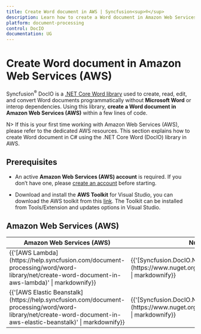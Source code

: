 ```yaml
---
title: Create Word document in AWS | Syncfusion<sup>®</sup>
description: Learn how to create a Word document in Amazon Web Services (AWS) using Syncfusion<sup>®</sup> .NET Core Word (DocIO) library in C#.
platform: document-processing
control: DocIO
documentation: UG
---
```


# Create Word document in Amazon Web Services (AWS)

Syncfusion<sup>®</sup> DocIO is a [.NET Core Word library](https://www.syncfusion.com/document-processing/word-framework/net/word-library) used to create, read, edit, and convert Word documents programmatically without **Microsoft Word** or interop dependencies. Using this library, **create a Word document in Amazon Web Services (AWS)** within a few lines of code. 

N> If this is your first time working with Amazon Web Services (AWS), please refer to the dedicated AWS resources. This section explains how to create Word document in C# using the .NET Core Word (DocIO) library in AWS. 

## Prerequisites 

* An active **Amazon Web Services (AWS) account** is required. If you don’t have one, please [create an account](https://aws.amazon.com/) before starting.

* Download and install the **AWS Toolkit** for Visual Studio, you can download the AWS toolkit from this [link](https://aws.amazon.com/visualstudio/). The Toolkit can be installed from Tools/Extension and updates options in Visual Studio.

## Amazon Web Services (AWS)

<table>
<thead>
<tr>
<th>
Amazon Web Services (AWS)<br/></th><th>
NuGet package name<br/></th></tr></thead>
<tr>
<td>
{{'[AWS Lambda](https://help.syncfusion.com/document-processing/word/word-library/net/create-word-document-in-aws-lambda)' | markdownify}} <br/></td><td>
{{'[Syncfusion.DocIO.Net.Core](https://www.nuget.org/packages/Syncfusion.DocIO.Net.Core)' | markdownify}}<br/> 
</td></tr>
<tr>
<td>
{{'[AWS Elastic Beanstalk](https://help.syncfusion.com/document-processing/word/word-library/net/create-word-document-in-aws-elastic-beanstalk)' | markdownify}} <br/></td><td>
{{'[Syncfusion.DocIO.Net.Core](https://www.nuget.org/packages/Syncfusion.DocIO.Net.Core)' | markdownify}}<br/> 
</td></tr>
</table>
